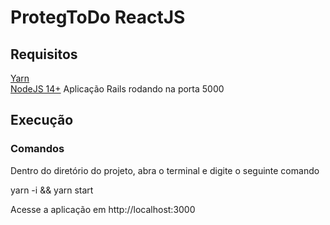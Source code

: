 # ProtegToDo ReactJS

## Requisitos
[Yarn](https://classic.yarnpkg.com/lang/en/docs/install/#debian-stable)<br>
[NodeJS 14+](https://nodejs.org/en/) 
Aplicação Rails rodando na porta 5000


## Execução

### Comandos

Dentro do diretório do projeto, abra o terminal e digite o seguinte comando

yarn -i && yarn start

Acesse a aplicação em http://localhost:3000
